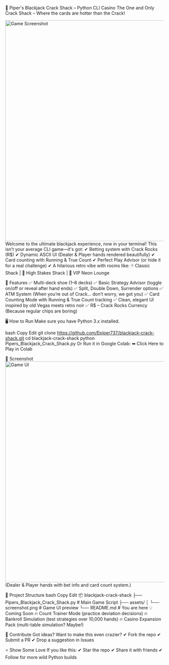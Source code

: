 🎰 Piper's Blackjack Crack Shack – Python CLI Casino
The One and Only Crack Shack – Where the cards are hotter than the Crack!

<img src="./assets/screenshot.png" alt="Game Screenshot" width="700"/>
Welcome to the ultimate blackjack experience, now in your terminal!
This isn’t your average CLI game—it's got:
✔ Betting system with Crack Rocks (R$)
✔ Dynamic ASCII UI (Dealer & Player hands rendered beautifully)
✔ Card counting with Running & True Count
✔ Perfect Play Advisor (or hide it for a real challenge)
✔ A hilarious retro vibe with rooms like:
🃏 Classic Shack | 💎 High Stakes Shack | 🌌 VIP Neon Lounge

🧠 Features
✅ Multi-deck shoe (1–8 decks)
✅ Basic Strategy Advisor (toggle on/off or reveal after hand ends)
✅ Split, Double Down, Surrender options
✅ ATM System (When you’re out of Crack… don’t worry, we got you)
✅ Card Counting Mode with Running & True Count tracking
✅ Clean, elegant UI inspired by old Vegas meets retro noir
✅ R$ – Crack Rocks Currency (Because regular chips are boring)

🖥 How to Run
Make sure you have Python 3.x installed.

bash
Copy
Edit
git clone https://github.com/Epiper737/blackjack-crack-shack.git
cd blackjack-crack-shack
python Pipers_Blackjack_Crack_Shack.py
Or Run it in Google Colab:
➡ Click Here to Play in Colab

📸 Screenshot
<img src="./assets/screenshot.png" alt="Game UI" width="700"/>
(Dealer & Player hands with bet info and card count system.)

📁 Project Structure
bash
Copy
Edit
📦 blackjack-crack-shack
├── Pipers_Blackjack_Crack_Shack.py   # Main Game Script
├── assets/
│   └── screenshot.png               # Game UI preview
└── README.md                        # You are here
💡 Coming Soon
🔥 Count Trainer Mode (practice deviation decisions)
🔥 Bankroll Simulation (test strategies over 10,000 hands)
🔥 Casino Expansion Pack (multi-table simulation? Maybe!)

🤝 Contribute
Got ideas? Want to make this even crazier?
✔ Fork the repo
✔ Submit a PR
✔ Drop a suggestion in Issues

⭐ Show Some Love
If you like this:
✔ Star the repo
✔ Share it with friends
✔ Follow for more wild Python builds
